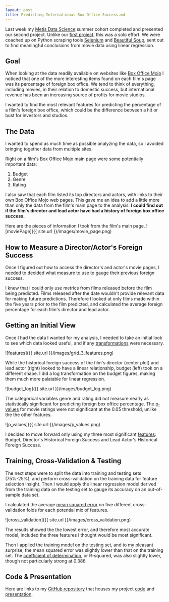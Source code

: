 ```yaml
---
layout: post
title: Predicting International Box Office Success.md
---
```


Last week my [Metis Data Science](http://www.thisismetis.com/data-science) summer cohort completed and presented our second project. Unlike our [first project](https://colekev.github.io/project-benson/), this was a solo effort. We were coached up on Python scraping tools [Selenium](http://selenium-python.readthedocs.io/#) and [Beautiful Soup](https://www.crummy.com/software/BeautifulSoup/bs4/doc/), sent out to find meaningful conclusions from movie data using linear regression.

## Goal

When looking at the data readily available on websites like [Box Office Mojo](http://www.boxofficemojo.com/) I noticed that one of the more interesting items found on each film's page was its percentage of foreign box office. We tend to think of everything, including movies, in their relation to domestic success, but international revenue has been an increasing source of profits for movie studios.

I wanted to find the most relevant features for predicting the percentage of a film's foreign box office, which could be the difference between a hit or bust for investors and studios.

## The Data

I wanted to spend as much time as possible analyzing the data, so I avoided bringing together data from multiple sites. 

Right on a film's Box Office Mojo main page were some potentially important data: 

1. Budget
2. Genre
3. Rating

I also saw that each film listed its top directors and actors, with links to their own Box Office Mojo web pages. This gave me an idea to add a little more than only the data from the film's main page to the analysis: **I could find out if the film's director and lead actor have had a history of foreign box office success.**

Here are the pieces of information I took from the film's main page.
![moviePage]({{ site.url }}/images/movie_page.png)

## How to Measure a Director/Actor's Foreign Success

Once I figured out how to access the director's and actor's movie pages, I needed to decided what measure to use to gauge their previous foreign success.

I knew that I could only use metrics from films released before the film being predicted. Films released after the date wouldn't provide relevant data for making future predictions. Therefore I looked at only films made within the five years prior to the film predicted, and calculated the average foreign percentage for each film's director and lead actor.
 
## Getting an Initial View

Once I had the data I wanted for my analysis, I needed to take an initial look to see which data looked useful, and if any [transformations](https://en.wikipedia.org/wiki/Data_transformation_(statistics)) were necessary.

![features]({{ site.url }}/images/grid_3_features.png)

While the historical foreign success of the film's director (center plot) and lead actor (right) looked to have a linear relationship, budget (left) took on a different shape. I did a log transformation on the budget figures, making them much more palatable for linear regression.

![budget_log]({{ site.url }}/images/budget_log.png)

The categorical variables genre and rating did not measure nearly as statistically significant for predicting foreign box office percentage. The [p-values](http://www.statsdirect.com/help/basics/pval.htm) for movie ratings were not significant at the 0.05 threshold, unlike the the other features.

![p_values]({{ site.url }}/images/p_values.png)

I decided to move forward only using my three most significant [features](https://en.wikipedia.org/wiki/Feature_selection): Budget, Director's Historical Foreign Success and Lead Actor's Historical Foreign Success.

## Training, Cross-Validation & Testing

The next steps were to split the data into training and testing sets (75%-25%), and perform cross-validation on the training data for feature selection insight. Then I would apply the linear regression model derived from the training data on the testing set to gauge its accuracy on an out-of-sample data set.

I calculated the average [mean squared error](https://en.wikipedia.org/wiki/Mean_squared_error) on five different cross-validation folds for each potential mix of features.

![cross_validation]({{ site.url }}/images/cross_validation.png)

The results showed the the lowest error, and therefore most accurate model, included the three features I thought would be most significant.

Then I applied the training model on the testing set, and to my pleasant surprise, the mean squared error was slightly lower than that on the training set. The [coefficient of determination](https://en.wikipedia.org/wiki/Coefficient_of_determination), or R-squared, was also slightly lower, though not particularly strong at 0.386.

## Code & Presentation

Here are links to my [GitHub repository](https://github.com/colekev/project-luther-movie-data) that houses my project [code](https://github.com/colekev/project-luther-movie-data/blob/master/project_luther_movie-analysis-Copy1.ipynb) and [presentation](https://github.com/colekev/project-luther-movie-data/blob/master/luther_project_presentation.pdf).
